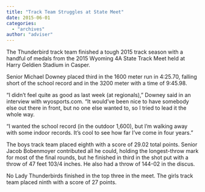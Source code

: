 ```yaml
---
title: "Track Team Struggles at State Meet"
date: 2015-06-01
categories: 
  - "archives"
author: "adviser"
---
```


The Thunderbird track team finished a tough 2015 track season with a handful of medals from the 2015 Wyoming 4A State Track Meet held at Harry Geldien Stadium in Casper.

Senior Michael Downey placed third in the 1600 meter run in 4:25.70, falling short of the school record and in the 3200 meter with a time of 9:45.98.

“I didn’t feel quite as good as last week (at regionals),” Downey said in an interview with wyosports.com. “It would’ve been nice to have somebody else out there in front, but no one else wanted to, so I tried to lead it the whole way.

“I wanted the school record (in the outdoor 1,600), but I’m walking away with some indoor records. It’s cool to see how far I’ve come in four years.”

The boys track team placed eighth with a score of 29.02 total points. Senior Jacob Bobenmoyer contributed all he could, holding the longest-throw mark for most of the final rounds, but he finished in third in the shot put with a throw of 47 feet 103/4 inches. He also had a throw of 144-02 in the discus.

No Lady Thunderbirds finished in the top three in the meet. The girls track team placed ninth with a score of 27 points.
